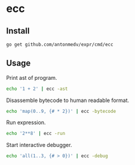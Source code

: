 # ecc

## Install

```bash
go get github.com/antonmedv/expr/cmd/ecc
```

## Usage

Print ast of program.

```bash
echo '1 + 2' | ecc -ast
```

Disassemble bytecode to human readable format.

```bash
echo 'map(0..9, {# * 2})' | ecc -bytecode
```

Run expression.

```bash
echo '2**8' | ecc -run
```

Start interactive debugger.

```bash
echo 'all(1..3, {# > 0})' | ecc -debug
```
